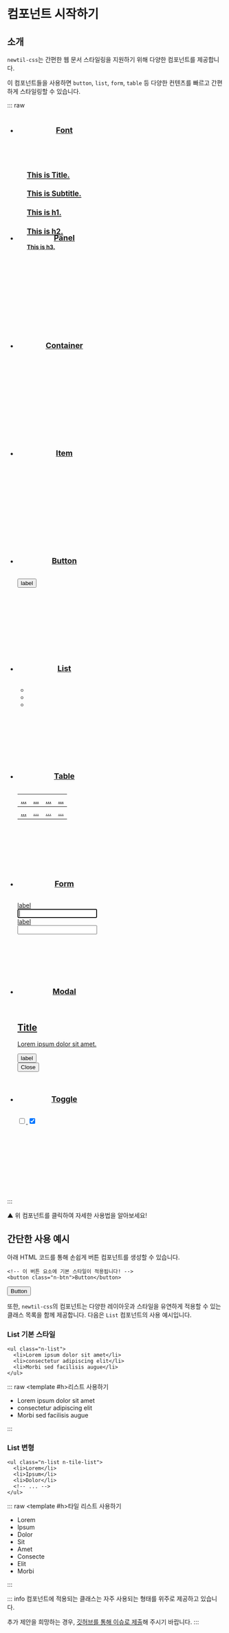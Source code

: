 <script setup>
import ExampleSection from "../components/ExampleSection.vue"
</script>

# 컴포넌트 시작하기

## 소개

`newtil-css`는 간편한 웹 문서 스타일링을 지원하기 위해 다양한 컴포넌트를 제공합니다.

이 컴포넌트들을 사용하면 `button`, `list`, `form`, `table` 등 다양한 컨텐츠를 빠르고 간편하게 스타일링할 수 있습니다.

::: raw
<ul class="component-list n-list n-card-list n-list-item-border-radius:4 jc:space-around">
    <li>
        <a href="../component/font">
            <section>
                <h1>Font</h1>
                <div class="d:flex jc:center">
                    <div class="fonts d:flex fl-dir:column">
                        <h1 class="n-font:title text-align:left">This is Title.</h1>
                        <h2 class="n-font:subtitle text-align:left">This is Subtitle.</h2>
                        <h1 class="n-font:h1 text-align:left">This is h1.</h1>
                        <h2 class="n-font:h2 text-align:left">This is h2.</h2>
                        <h3 class="n-font:h3 text-align:left">This is h3.</h3>
                    </div>
                </div>
            </section>
        </a>
    </li>
    <li>
        <a href="../component/panel">
            <section>
                <h1>Panel</h1>
                <div class="border h:100p d:flex fl-dir:column font-size:1">
                    <div class="top-panel text-align:center bg-color:base-4 "></div>
                    <div class="fl-grow:1 d:flex">
                        <div class="side-panel bg-color:base-2"></div>
                        <div></div>
                    </div>
                </div>
            </section>
        </a>
    </li>
    <li>
        <a href="../component/container">
            <section>
                <h1>Container</h1>
                <div class="bg-color:base-2 border">
                    <div class="container bg-color:base-1 h:100p mx:auto"></div>
                </div>
            </section>
        </a>
    </li>
    <li>
        <a href="../component/item">
            <section>
                <h1>Item</h1>
                <div class="n-item"></div>
            </section>
        </a>
    </li>
    <li>
        <a href="../component/button">
            <section>
                <h1>Button</h1>
                <div class="d:flex ai:center jc:center">
                    <button class="n-btn n-btn-type:filled n-btn:3">label</button>
                </div>
            </section>
        </a>
    </li>
    <li>
        <a href="../component/list">
            <section>
                <h1>List</h1>
                <ul class="n-list n-list-item-border-radius:3 n-list-item-p:2 gap:2 my:auto">
                    <li class="text-align:center"></li>
                    <li class="text-align:center"></li>
                    <li class="text-align:center"></li>
                </ul>
            </section>
        </a>
    </li>
    <li>
        <a href="../component/table">
            <section>
                <h1>Table</h1>
                <table class="n-table n-table-b n-cell-h:1 font-size:1">
                    <thead>
                        <tr>
                            <th scope="col">...</th>
                            <th scope="col">...</th>
                            <th scope="col">...</th>
                            <th scope="col">...</th>
                        </tr>
                    </thead>
                    <tbody>
                        <tr v-for="i in 4">
                            <th scope="row">...</th>
                            <td>...</td>
                            <td>...</td>
                            <td>...</td>
                        </tr>
                    </tbody>
                </table> 
            </section>
        </a>
    </li>
    <li>
        <a href="../component/form">
            <section>
                <h1>Form</h1>
                <form class="n-form">
                    <div class="fl-dir:column">
                        <label class="as:start">label</label>
                        <input type="text" class="w:full" autofocus="true" />
                    </div>
                    <div class="fl-dir:column mt:2">
                        <label class="as:start">label</label>
                        <input type="text" class="w:full" />
                    </div>
                </form>
            </section>
        </a>
    </li>
    <li>
        <a href="../component/modal">
            <section>
                <h1>Modal</h1>
                <div class="n-modal d:flex fl-dir:column border w:full h:fit-content pos:relative zi:1">
                    <h1 class="text-align:center mt:2 font-weight:2">Title</h1>
                    <p class="word-break:break-all mt:2">Lorem ipsum dolor sit amet.</p>
                    <div class="mt:auto">
                        <button class="n-btn n-btn-size:1 w:100p">
                            label
                        </button>
                    </div>
                    <div class="pos:absolute" style="top: 4px; right: 8px">
                        <button type="button" class="btn p:0">
                            <span class="icon icon:x icon:2">Close</span>
                        </button>
                    </div>
                </div>
            </section>
        </a>
    </li>
    <li>
        <a href="../component/toggle">
            <section>
                <h1>Toggle</h1>
                <div class="d:flex fl-dir:column ai:center jc:center">
                    <label class=""><input class="n-toggle n-toggle-size:3" type="checkbox"/></label>
                    <label class=""><input class="n-toggle n-toggle-size:3 mt:2" type="checkbox" checked/></label>
                </div>
            </section>
        </a>
    </li>
</ul>
:::

<p class="color:base-5">▲ 위 컴포넌트를 클릭하여 자세한 사용법을 알아보세요!</p>

## 간단한 사용 예시

아래 HTML 코드를 통해 손쉽게 버튼 컴포넌트를 생성할 수 있습니다.

```html{2}
<!-- 이 버튼 요소에 기본 스타일이 적용됩니다! -->
<button class="n-btn">Button</button>
```

<ExampleSection>
  <template #h>버튼 사용하기</template>
  <button class="n-btn">Button</button>
</ExampleSection>

또한, `newtil-css`의 컴포넌트는 다양한 레이아웃과 스타일을 유연하게 적용할 수 있는 클래스 목록을 함께 제공합니다. 다음은 `List` 컴포넌트의 사용 예시입니다.

### List 기본 스타일

```html{1}
<ul class="n-list">
  <li>Lorem ipsum dolor sit amet</li>
  <li>consectetur adipiscing elit</li>
  <li>Morbi sed facilisis augue</li>
</ul>
```

::: raw
<ExampleSection>
  <template #h>리스트 사용하기</template>
  <ul class="n-list">
    <li>Lorem ipsum dolor sit amet</li>
    <li>consectetur adipiscing elit</li>
    <li>Morbi sed facilisis augue</li>
  </ul>
</ExampleSection>
:::

### List 변형

```html{1}
<ul class="n-list n-tile-list">
  <li>Lorem</li>
  <li>Ipsum</li>
  <li>Dolor</li>
  <!-- ... -->
</ul>
```

::: raw
<ExampleSection>
  <template #h>타일 리스트 사용하기</template>
  <ul class="n-list n-tile-list">
    <li>Lorem</li>
    <li>Ipsum</li>
    <li>Dolor</li>
    <li>Sit</li>
    <li>Amet</li>
    <li>Consecte</li>
    <li>Elit</li>
    <li>Morbi</li>
  </ul>
</ExampleSection>
:::

::: info
컴포넌트에 적용되는 클래스는 자주 사용되는 형태를 위주로 제공하고 있습니다.

추가 제안을 희망하는 경우, [깃허브를 통해 이슈로 제출](https://github.com/newlecture-corp/newtil-css/issues)해 주시기 바랍니다.
:::

<style scoped>
  .component-list > li {
      width:218px;
      height: 250px;
      cursor: pointer;
      transition: box-shadow 0.2s
  }

  .component-list > li:hover {
      box-shadow: rgba(0, 0, 0, 0.24) 0px 3px 8px;
  }

  /* section */
  .component-list section {
      width: 100%;
      height: 100%;

      display: flex;
      flex-direction: column;
  }

  .component-list section > h1 {
      text-align: center;
      font-size: 18px;
      font-weight: 700;
  }

  .component-list section > :nth-child(2) {
      margin-top: 16px;
  } 

  .component-list section > :nth-child(2):is(div) {
      flex-grow: 1;
  }

  /* font */
  .fonts {
      transform: scale(0.8);
      /* transform-origin: left; */
  }

  /* container */
  .container {
      width: 80%;
  }

  /* modal */
  .n-modal {
      position: relative;
      top: 0;
      right: 0;
      transform: translate(0, 0);
  }

  /* panel */
  .top-panel {
      height: 20%;
  }

  .side-panel {
      width: 25%;
      height: 100%;
  }
</style>

